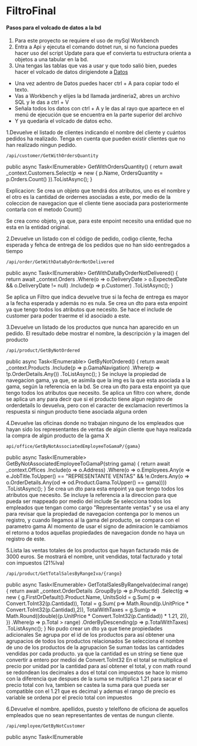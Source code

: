 # FiltroFinal



#### Pasos para el volcado de datos a la bd
1. Para este proyecto se requiere el uso de mySql Workbench
2. Entra a Api y ejecuta el comando dotnet run, si no funciona puedes hacer uso del script Update para que ef convierta tu estructura orienta a objetos a una tabular en la bd.
3. Una tengas las tablas que vas a usar y que todo salió bien, puedes hacer el volcado de datos dirigiendote a [Datos](./Datos.md)
- Una vez adentro de Datos puedes hacer ctrl + A para copiar todo el texto.
- Vas a Workbench y elijes la bd llamada jardineria2, abres un archivo SQL y le das a ctrl + V
- Señala todos los datos con ctrl + A y le das al rayo que apartece en el menú de ejecución que se encuentra en la parte superior del archivo
- Y ya quedaría el volcado de datos echo.

1.Devuelve el listado de clientes indicando el nombre del cliente y cuántos pedidos ha realizado. Tenga en cuenta que pueden existir clientes que no han realizado ningun pedido.
```
/api/customer/GetWithOrdersQuantity
```
public async Task<IEnumerable<object>> GetWithOrdersQuantity()
        {
            return await _context.Customers.Select(p => new
            {
                p.Name,
                OrdersQuantity = p.Orders.Count()
            }).ToListAsync();
        }

Explicacion: Se crea un objeto que tendrá dos atributos, uno es el nombre y el otro es la cantidad de ordernes asociadas a este, por medio de la coleccion de navegacion que el cliente tiene asociada para posteriormente contarla con el metodo Count()

Se crea como objeto, ya que, para este enpoint necesito una entidad que no esta en la entidad original.


2.Devuelve un listado con el código de pedido, codigo cliente, fecha esperada y fehca de entrega de los pedidos que no han sido eentregados a tiempo
```
/api/order/GetWithDataByOrderNotDelivered
```
public async Task<IEnumerable<Order>> GetWithDataByOrderNotDelivered()
{
    return await _context.Orders
    .Where(o => o.DeliveryDate > o.ExpectedDate && o.DeliveryDate != null) 
    .Include(p => p.Customer)
    .ToListAsync();
}

Se aplica un Filtro que indica devuelve true si la fecha de entrega es mayor a la fecha esperada y además no es nula.
Se crea un dto para esta enpoint ya que tengo todos los atributos que necesito.
Se hace el include de customer para poder traerme el id asociado a este.


3.Devuelve un listado de los productos que nunca han aparecido en un pedido. El resultado debe mostrar el nombre, la descripción y la imagen del producto
```
/api/product/GetByNotOrdered
```
public async Task<IEnumerable<Product>> GetByNotOrdered()
{
    return await _context.Products
                        .Include(p => p.GamaNavigation)
                        .Where(p => !p.OrderDetails.Any())
                        .ToListAsync();
}
Se incluye la propiedad de navegacion gama, ya que, se asimila que la img es la que esta asociada a la gama, según la referencia en la bd.
Se crea un dto para esta enpoint ya que tengo todos los atributos que necesito.
Se aplica un filtro con where, donde se aplica un any para decir que si el producto  tiene algun registro de  orderdetails lo devuelva, pero con el caracter de exclamacion revertimos la respuesta si ningun producto tiene asociada alguna orden

4.Devuelve las oficinas donde no trabajan ninguno de los empleados que hayan sido los representantes de ventas de algún cliente que haya realizada la compra de algún producto de la gama X
```
api/office/GetByNotAssociatedEmployeeToGamaP/{gama}
```
public async Task<IEnumerable<Office>> GetByNotAssociatedEmployeeToGamaP(string gama)
{
    return await _context.Offices 
                        .Include(o => o.Address)
                        .Where(o => o.Employees.Any(e => e.JobTitle.ToUpper() == "REPRESENTANTE VENTAS" &&
                         !e.Orders.Any(o => o.OrderDetails.Any(od => od.Product.Gama.ToUpper() == gama))))
                        .ToListAsync();
}
Se crea un dto para esta enpoint ya que tengo todos los atributos que necesito.
Se incluye la referencia a la direccion para que pueda ser mappeado por medio del include
Se selecciona todos los empleados que tengan como cargo "Representante ventas" y se usa el any para revisar que la propiedad de navegacion contenga por lo menos un registro, y cuando llegamos al la gama del producto, se compara con el parametro gama
Al momento de usar el signo de admiracion le cambiamos el retorno a todos aquellas propiedades de navegacion donde no haya un registro de este.


5.Lista las ventas totales de los productos que hayan facturado más de 3000 euros. Se mostrará el nombre, unit vendidas, total facturado y total con impuestos (21%Iva)

```
/api/product/GetTotalSalesByRangeIva/{rango}
```
public async Task<IEnumerable<object>> GetTotalSalesByRangeIva(decimal range)
{
    return await _context.OrderDetails
                        .GroupBy(p => p.ProductId)
                        .Select(g => new {
                            g.FirstOrDefault().Product.Name,
                            UnitsSold = g.Sum( p => Convert.ToInt32(p.Cantidad)),
                            Total = g.Sum( p=>  Math.Round(p.UnitPrice * Convert.ToInt32(p.Cantidad),2)),
                            TotalWithTaxes = g.Sum(p => Math.Round((double)(p.UnitPrice * Convert.ToInt32(p.Cantidad)) * 1.21, 2)),
                        })
                        .Where(p => p.Total > range)
                        .OrderByDescending(p => p.TotalWithTaxes)
                        .ToListAsync();
}
No pudo crear un dto ya que tiene propiedades adicionales 
Se agrupa por el id de los productos para así obtener una agrupacios de todos los productos relacionados
Se selecciona el nombre de uno de los productos de la agrupacion
Se suman todas las cantidades vendidas por cada producto. ya que la cantidad es un string se tiene que convertir a entero por medioi de Convert.ToInt32
En el total se multiplica el precio por unidad por la cantidad para así obtener el total, y con math round se redondean los decimales a dos
el total con impuestos se hace lo mismo con la diferencia que despues de la suma se multiplica 1.21 para sacar el precio total con Iva, tambien se castea la suma para que pueda ser compatible con el 1.21 que es decimal y ademas el rango de precio es variable
se ordena por el precio total con impuestos



6.Devuelve el nombre. apellidos, puesto y telelfono de oficiona de aquellos empleados que no sean representantes de ventas de nungun cliente.
```
/api/employee/GetByNotCustomer
```
public async Task<IEnumerable<object>> GetByNotCustomer()
{
    return await _context.Employees
                        .Where(e => e.JobTitle == "REPRESENTANTE VENTAS")
                        .Select(e => new
                        {
                            e.Name,
                            LastName = e.LastName1 + " " + e.LastName2,
                            e.JobTitle,
                            e.Office.Phone
                        }).ToListAsync();
}

Se crea un objeto por que me estoy quedando corto de tiempo, los dos enpoints anteriores eran los más largos de todos los 63 y ademas los hice variables, Profe tengame piedad. 
Se filtra por empleados con el cargo representante ventas
Se crea un objeto anonimo que almacena los atributos solicitados 

7.Devuelve el nombre del producto del que se han vendido mas unidades.(Tenga en cuenta que tendra que calcular cual es el numero total de unidades que se han vendido de cada producto a partir de los datos de la tabla detalle pedido)
```
/api/product/GetByMostSold
```
 public async Task<object> GetByMostSold()
    {
        return await _context.OrderDetails
                            .GroupBy(p => p.ProductId)
                            .Select(g => new {
                                g.FirstOrDefault().Product.Name,
                                UnitsSold = g.Sum( p => Convert.ToInt32(p.Cantidad)),
                            })
                            .OrderByDescending(p => p.UnitsSold)
                            .FirstOrDefaultAsync();
    }

Se agrupa por productId
Se seleccciona la agrupacion y se elije el nombre del primer grupo asociado
Se calcula La unidad vendida
Se ordena de mayor a menor por las unidades vendidas y se selecciona el primero 


8.Devuelve un listado de los 20 productos mas vendidos y el numero total de unidades que se han vendido de cada uno. El listado debera estar ordenado por el numero total de unidades vendidas.

```
/api/product/GetByMostSoldLimit
```   
    public async Task<IEnumerable<object>> GetByMostSoldLimit()
    {
        return await _context.OrderDetails
                            .GroupBy(p => p.ProductId)
                            .Select(g => new {
                                g.FirstOrDefault().Product.Name,
                                UnitsSold = g.Sum( p => Convert.ToInt32(p.Cantidad)),
                            })
                            .OrderByDescending(p => p.UnitsSold)
                            .Take(20)
                            .ToListAsync();
    }
    

Se agrupa por productId
Se seleccciona la agrupacion y se elije el nombre del primer grupo asociado
Se calcula La unidad vendida
Se ordena de mayor a menos y con take tomamos 20 y despues se agrupan con list.


9.Devuelve el nombre de los cliente  a los que no  se les  ha entregado a tiempo un pedido
```
/api/customer/GetNameNotDeliveratedOnTime
```   
public async Task<IEnumerable<object>> GetNameNotDeliveratedOnTime()
{
    
    return await _context.Customers
    .Where(p => p.Orders.Any(o  => o.DeliveryDate > o.ExpectedDate))
    .Select(p => new
    {
        p.Name
    }).ToListAsync();
}

se aplica un filtro donde la fecha de entraga sea mayor que la esperada
y se proyecta el nombre con un objeto anonimo

10.Devuelve  un listado de las diferentes gamas  de producto   que ha comprado un cliente
```
/api/product/GetGama
```   
    public async Task<IEnumerable<object>> GetGama()
    {
        return await _context.Products
                            .Select(p => new {
                                p.GamaNavigation.Gama
                            })
                            .Distinct()
                            .ToListAsync();
    }

Se proyecta un objeto anonimo donde se selecciona la gama vinculada al producto y con distinct se eliminar las posibles concurrencias
    

